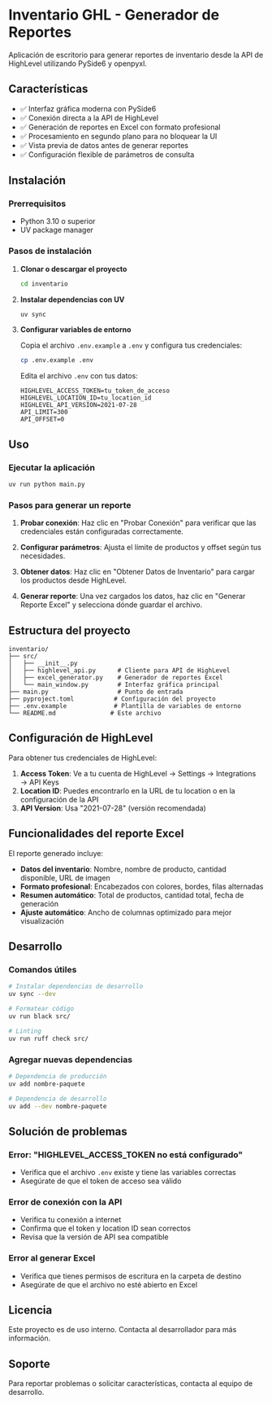 # Inventario GHL - Generador de Reportes

Aplicación de escritorio para generar reportes de inventario desde la API de HighLevel utilizando PySide6 y openpyxl.

## Características

- ✅ Interfaz gráfica moderna con PySide6
- ✅ Conexión directa a la API de HighLevel
- ✅ Generación de reportes en Excel con formato profesional
- ✅ Procesamiento en segundo plano para no bloquear la UI
- ✅ Vista previa de datos antes de generar reportes
- ✅ Configuración flexible de parámetros de consulta

## Instalación

### Prerrequisitos

- Python 3.10 o superior
- UV package manager

### Pasos de instalación

1. **Clonar o descargar el proyecto**
   ```bash
   cd inventario
   ```

2. **Instalar dependencias con UV**
   ```bash
   uv sync
   ```

3. **Configurar variables de entorno**
   
   Copia el archivo `.env.example` a `.env` y configura tus credenciales:
   ```bash
   cp .env.example .env
   ```
   
   Edita el archivo `.env` con tus datos:
   ```env
   HIGHLEVEL_ACCESS_TOKEN=tu_token_de_acceso
   HIGHLEVEL_LOCATION_ID=tu_location_id
   HIGHLEVEL_API_VERSION=2021-07-28
   API_LIMIT=300
   API_OFFSET=0
   ```

## Uso

### Ejecutar la aplicación

```bash
uv run python main.py
```

### Pasos para generar un reporte

1. **Probar conexión**: Haz clic en "Probar Conexión" para verificar que las credenciales están configuradas correctamente.

2. **Configurar parámetros**: Ajusta el límite de productos y offset según tus necesidades.

3. **Obtener datos**: Haz clic en "Obtener Datos de Inventario" para cargar los productos desde HighLevel.

4. **Generar reporte**: Una vez cargados los datos, haz clic en "Generar Reporte Excel" y selecciona dónde guardar el archivo.

## Estructura del proyecto

```
inventario/
├── src/
│   ├── __init__.py
│   ├── highlevel_api.py      # Cliente para API de HighLevel
│   ├── excel_generator.py    # Generador de reportes Excel
│   └── main_window.py        # Interfaz gráfica principal
├── main.py                   # Punto de entrada
├── pyproject.toml           # Configuración del proyecto
├── .env.example             # Plantilla de variables de entorno
└── README.md               # Este archivo
```

## Configuración de HighLevel

Para obtener tus credenciales de HighLevel:

1. **Access Token**: Ve a tu cuenta de HighLevel → Settings → Integrations → API Keys
2. **Location ID**: Puedes encontrarlo en la URL de tu location o en la configuración de la API
3. **API Version**: Usa "2021-07-28" (versión recomendada)

## Funcionalidades del reporte Excel

El reporte generado incluye:

- **Datos del inventario**: Nombre, nombre de producto, cantidad disponible, URL de imagen
- **Formato profesional**: Encabezados con colores, bordes, filas alternadas
- **Resumen automático**: Total de productos, cantidad total, fecha de generación
- **Ajuste automático**: Ancho de columnas optimizado para mejor visualización

## Desarrollo

### Comandos útiles

```bash
# Instalar dependencias de desarrollo
uv sync --dev

# Formatear código
uv run black src/

# Linting
uv run ruff check src/
```

### Agregar nuevas dependencias

```bash
# Dependencia de producción
uv add nombre-paquete

# Dependencia de desarrollo
uv add --dev nombre-paquete
```

## Solución de problemas

### Error: "HIGHLEVEL_ACCESS_TOKEN no está configurado"
- Verifica que el archivo `.env` existe y tiene las variables correctas
- Asegúrate de que el token de acceso sea válido

### Error de conexión con la API
- Verifica tu conexión a internet
- Confirma que el token y location ID sean correctos
- Revisa que la versión de API sea compatible

### Error al generar Excel
- Verifica que tienes permisos de escritura en la carpeta de destino
- Asegúrate de que el archivo no esté abierto en Excel

## Licencia

Este proyecto es de uso interno. Contacta al desarrollador para más información.

## Soporte

Para reportar problemas o solicitar características, contacta al equipo de desarrollo.